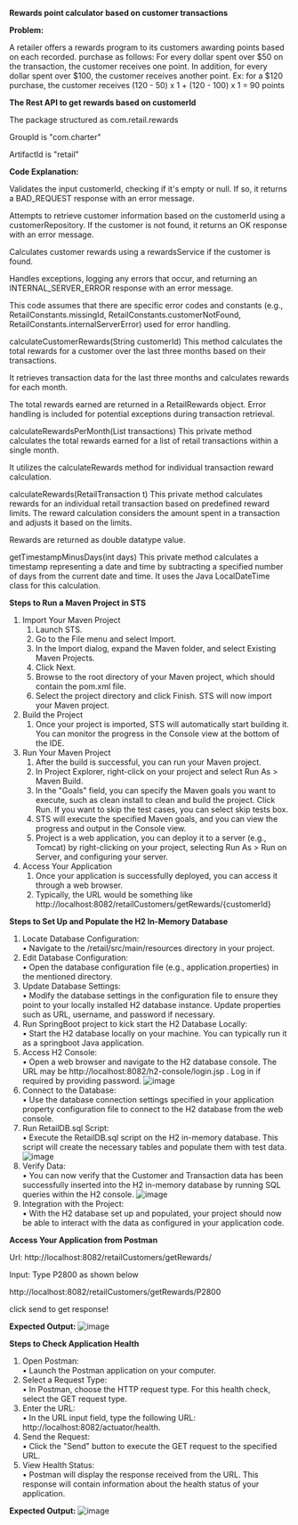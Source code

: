 
**﻿Rewards point calculator based on customer transactions**

**Problem:**

A retailer offers a rewards program to its customers awarding points based on each recorded.
purchase as follows:
For every dollar spent over $50 on the transaction, the customer receives one point.
In addition, for every dollar spent over $100, the customer receives another point.
Ex: for a $120 purchase, the customer receives
(120 - 50) x 1 + (120 - 100) x 1 = 90 points

**The Rest API to get rewards based on customerId**

The package structured as com.retail.rewards

GroupId is "com.charter"

ArtifactId is "retail"

**Code Explanation:**

Validates the input customerId, checking if it's empty or null. If so, it returns a BAD_REQUEST response with an error message.

Attempts to retrieve customer information based on the customerId using a customerRepository. If the customer is not found, it returns an OK response with an error message.

Calculates customer rewards using a rewardsService if the customer is found.

Handles exceptions, logging any errors that occur, and returning an INTERNAL_SERVER_ERROR response with an error message.

This code assumes that there are specific error codes and constants (e.g., RetailConstants.missingId, RetailConstants.customerNotFound, RetailConstants.internalServerError) used for error handling.

calculateCustomerRewards(String customerId)
This method calculates the total rewards for a customer over the last three months based on their transactions.

It retrieves transaction data for the last three months and calculates rewards for each month.

The total rewards earned are returned in a RetailRewards object.
Error handling is included for potential exceptions during transaction retrieval.

calculateRewardsPerMonth(List<RetailTransaction> transactions)
This private method calculates the total rewards earned for a list of retail transactions within a single month.

It utilizes the calculateRewards method for individual transaction reward calculation.

calculateRewards(RetailTransaction t)
This private method calculates rewards for an individual retail transaction based on predefined reward limits.
The reward calculation considers the amount spent in a transaction and adjusts it based on the limits.

Rewards are returned as double datatype value.

getTimestampMinusDays(int days)
This private method calculates a timestamp representing a date and time by subtracting a specified number of days from the current date and time.
It uses the Java LocalDateTime class for this calculation.

**Steps to Run a Maven Project in STS**

1. Import Your Maven Project
    1. Launch STS.
    2. Go to the File menu and select Import.
    3. In the Import dialog, expand the Maven folder, and select Existing Maven Projects.
    4. Click Next.
    5. Browse to the root directory of your Maven project, which should contain the pom.xml file.
    6. Select the project directory and click Finish. STS will now import your Maven project.
2. Build the Project
    1. Once your project is imported, STS will automatically start building it. You can monitor the progress in the Console view at the bottom of the IDE.
3. Run Your Maven Project
    1. After the build is successful, you can run your Maven project.
    2. In Project Explorer, right-click on your project and select Run As > Maven Build.
    3. In the "Goals" field, you can specify the Maven goals you want to execute, such as clean install to clean and build the project. Click Run. If you want to skip the test cases, you can select skip tests box.
    4. STS will execute the specified Maven goals, and you can view the progress and output in the Console view.
    5. Project is a web application, you can deploy it to a server (e.g., Tomcat) by right-clicking on your project, selecting Run As > Run on Server, and configuring your server.
4. Access Your Application
    1. Once your application is successfully deployed, you can access it through a web browser. <br />
    2. Typically, the URL would be something like http://localhost:8082/retailCustomers/getRewards/{customerId}

**Steps to Set Up and Populate the H2 In-Memory Database**

1. Locate Database Configuration: <br />
• Navigate to the /retail/src/main/resources directory in your project.
2. Edit Database Configuration: <br />
• Open the database configuration file (e.g., application.properties) in the mentioned directory.
3. Update Database Settings: <br />
• Modify the database settings in the configuration file to ensure they point to your locally installed H2 database instance. Update properties such as URL, username, and password if necessary.
4. Run SpringBoot project to kick start the H2 Database Locally: <br />
• Start the H2 database locally on your machine. You can typically run it as a springboot Java application.
5. Access H2 Console: <br />
• Open a web browser and navigate to the H2 database console. The URL may be http://localhost:8082/h2-console/login.jsp . Log in if required by providing password.
![image](https://github.com/azizabdul0317/RetailRewardsProgram/assets/147212983/59ae2ac1-fb6a-4aab-9573-3c75def017dd)
6. Connect to the Database: <br />
• Use the database connection settings specified in your application property configuration file to connect to the H2 database from the web console.
7. Run RetailDB.sql Script: <br />
• Execute the RetailDB.sql script on the H2 in-memory database. This script will create the necessary tables and populate them with test data.
![image](https://github.com/azizabdul0317/RetailRewardsProgram/assets/147212983/2edc16d3-55d7-4384-8cf3-bfb663d0a246)
7. Verify Data: <br />
• You can now verify that the Customer and Transaction data has been successfully inserted into the H2 in-memory database by running SQL queries within the H2 console.
![image](https://github.com/azizabdul0317/RetailRewardsProgram/assets/147212983/167c2324-c17d-4289-8652-d8894256d697)
9. Integration with the Project: <br />
• With the H2 database set up and populated, your project should now be able to interact with the data as configured in your application code.

**Access Your Application from Postman**

Url: http://localhost:8082/retailCustomers/getRewards/

Input: Type P2800 as shown below

http://localhost:8082/retailCustomers/getRewards/P2800

click send to get response!

**Expected Output:**
![image](https://github.com/azizabdul0317/RetailRewardsProgram/assets/147212983/8991a717-0a53-4aec-85be-8306edb124a8)

**Steps to Check Application Health**
1. Open Postman: <br />
• Launch the Postman application on your computer.
2. Select a Request Type: <br />
• In Postman, choose the HTTP request type. For this health check, select the GET request type.
3. Enter the URL: <br />
• In the URL input field, type the following URL: http://localhost:8082/actuator/health.
4. Send the Request: <br />
• Click the "Send" button to execute the GET request to the specified URL.
5. View Health Status: <br />
• Postman will display the response received from the URL. This response will contain information about the health status of your application.

**Expected Output:**
![image](https://github.com/azizabdul0317/RetailRewardsProgram/assets/147212983/10c4b2c5-4bfa-4a21-bc10-1e87f0a26d33)


